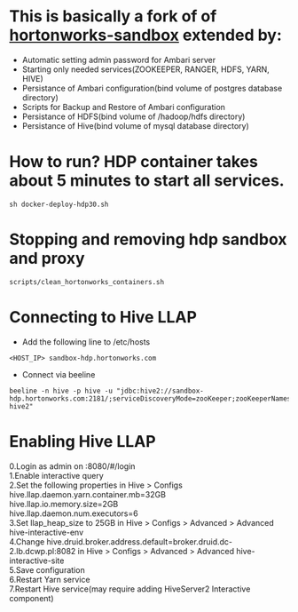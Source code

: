 # This is basically a fork of of [hortonworks-sandbox](https://www.cloudera.com/downloads/hortonworks-sandbox/hdp.html) extended by:
- Automatic setting admin password for Ambari server
- Starting only needed services(ZOOKEEPER, RANGER, HDFS, YARN, HIVE)
- Persistance of Ambari configuration(bind volume of postgres database directory)
- Scripts for Backup and Restore of Ambari configuration
- Persistance of HDFS(bind volume of /hadoop/hdfs directory)
- Persistance of Hive(bind volume of mysql database directory)

# How to run? HDP container takes about 5 minutes to start all services.
```
sh docker-deploy-hdp30.sh
```

# Stopping and removing hdp sandbox and proxy
```
scripts/clean_hortonworks_containers.sh
```

# Connecting to Hive LLAP
- Add the following line to /etc/hosts
```
<HOST_IP> sandbox-hdp.hortonworks.com
```
- Connect via beeline
```
beeline -n hive -p hive -u "jdbc:hive2://sandbox-hdp.hortonworks.com:2181/;serviceDiscoveryMode=zooKeeper;zooKeeperNamespace=hiveserver2-hive2"
```

# Enabling Hive LLAP
0.Login as admin on <hostname>:8080/#/login  
1.Enable interactive query  
2.Set the following properties in Hive > Configs  
hive.llap.daemon.yarn.container.mb=32GB   
hive.llap.io.memory.size=2GB  
hive.llap.daemon.num.executors=6  
3.Set llap_heap_size to 25GB in Hive > Configs > Advanced > Advanced hive-interactive-env  
4.Change hive.druid.broker.address.default=broker.druid.dc-2.lb.dcwp.pl:8082 in Hive > Configs > Advanced > Advanced hive-interactive-site  
5.Save configuration  
6.Restart Yarn service  
7.Restart Hive service(may require adding HiveServer2 Interactive component)  


